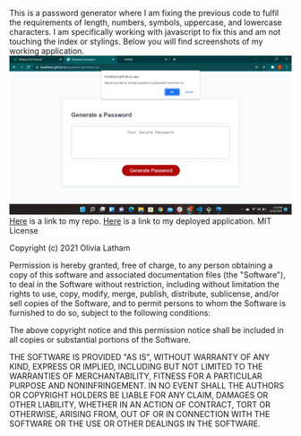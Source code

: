 This is a password generator where I am fixing the previous code to fulfil the requirements of length, numbers, symbols, uppercase, and lowercase characters. I am specifically working with javascript to fix this and am not touching the index or stylings. Below you will find screenshots of my working application. 
![Screen shot with user prompts](images\password-generator-screenshot.png)
[Here](https://github.com/kolatham/password-generator-js) is a link to my repo.
[Here](https://kolatham.github.io/password-generator-js/) is a link to my deployed application.
MIT License

Copyright (c) 2021 Olivia Latham

Permission is hereby granted, free of charge, to any person obtaining a copy
of this software and associated documentation files (the "Software"), to deal
in the Software without restriction, including without limitation the rights
to use, copy, modify, merge, publish, distribute, sublicense, and/or sell
copies of the Software, and to permit persons to whom the Software is
furnished to do so, subject to the following conditions:

The above copyright notice and this permission notice shall be included in all
copies or substantial portions of the Software.

THE SOFTWARE IS PROVIDED "AS IS", WITHOUT WARRANTY OF ANY KIND, EXPRESS OR
IMPLIED, INCLUDING BUT NOT LIMITED TO THE WARRANTIES OF MERCHANTABILITY,
FITNESS FOR A PARTICULAR PURPOSE AND NONINFRINGEMENT. IN NO EVENT SHALL THE
AUTHORS OR COPYRIGHT HOLDERS BE LIABLE FOR ANY CLAIM, DAMAGES OR OTHER
LIABILITY, WHETHER IN AN ACTION OF CONTRACT, TORT OR OTHERWISE, ARISING FROM,
OUT OF OR IN CONNECTION WITH THE SOFTWARE OR THE USE OR OTHER DEALINGS IN THE
SOFTWARE.
